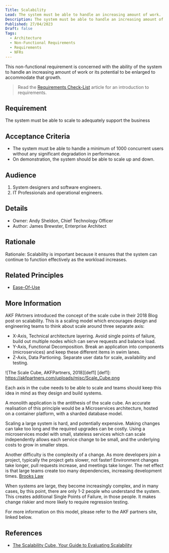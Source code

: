 ```yaml
---
Title: Scalability
Lead: The system must be able to handle an increasing amount of work.
Description: The system must be able to handle an increasing amount of work without any significant degradation in performance.
Published: 27/04/2023
Draft: false
Tags:
  - Architecture
  - Non-Functional Requirements
  - Requirements
  - NFRs
---
```


This non-functional requirement is concerned with the ability of the system to handle an increasing amount of work or its potential to be enlarged to accommodate that growth.

> Read the [Requirements Check-List](xref:requirements-checklist) article for an introduction to requirements.

## Requirement

The system must be able to scale to adequately support the business

## Acceptance Criteria

* The system must be able to handle a minimum of 1000 concurrent users without any significant degradation in performance.
* On demonstration, the system should be able to scale up and down.

## Audience

  1. System designers and software engineers.
  2. IT Professionals and operational engineers.

## Details

* Owner: Andy Sheldon, Chief Technology Officer
* Author: James Brewster, Enterprise Architect

## Rationale

Rationale: Scalability is important because it ensures that the system can continue to function effectively as the workload increases.

## Related Principles

* [Ease-Of-Use](xref:ease-of-use)

## More Information

AKF PArtners introduced the concept of the scale cube in their 2018 Blog post on scalability. This is a scaling model which encourages design and engineering teams to think about scale around three separate axis:

* X-Axis, Technical architecture layering. Avoid single points of failure, build out multiple nodes which can serve requests and balance load.
* Y-Axis, Functional Decomposition. Break an application into components (microservices) and keep these different items in swim lanes.
* Z-Axis, Data Partioning. Separate user data for scale, availability and testing.

![The Scale Cube, AKFPartners, 2018][def1]
[def1]: https://akfpartners.com/uploads/misc/Scale_Cube.png

Each axis in the cube needs to be able to scale and teams should keep this idea in mind as they design and build systems.

A monolith application is the antithesis of the scale cube. An accurate realisation of this principle would be a Microservices architecture, hosted on a container platform, with a sharded database model.

Scaling a large system is hard, and potentially expensive. Making changes can take too long and the required upgrades can be costly. Using a microservices model with small, stateless services which can scale independently allows each service change to be small, and the underlying costs to grow in smaller steps.

Another difficulty is the complexity of a change. As more developers join a project, typically the project gets slower, not faster! Environment changes take longer, pull requests increase, and meetings take longer. The net effect is that large teams create too many dependencies, increasing development times. [Brooks Law](https://en.wikipedia.org/wiki/Brooks%27s_law)

When systems are large, they become increasingly complex, and in many cases, by this point, there are only 1-2 people who understand the system. This creates additional Single Points of Failure, in those people. It makes change riskier and more likely to require regression testing.

For more information on this model, please refer to the AKF partners site, linked below.

## References

* [The Scalability Cube, Your Guide to Evaluating Scalability][def2]

[def2]: https://akfpartners.com/growth-blog/the-scalability-cube-your-guide-to-evaluating-scalability
